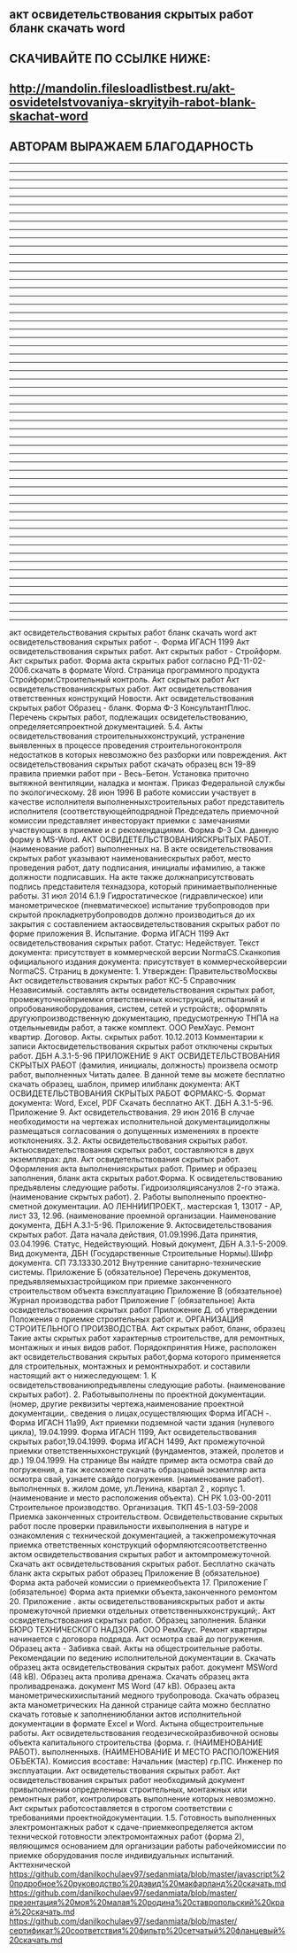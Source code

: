 акт освидетельствования скрытых работ бланк скачать word
--------------------------------------------------
СКАЧИВАЙТЕ ПО ССЫЛКЕ НИЖЕ:
--------------------------------------------------
http://mandolin.filesloadlistbest.ru/akt-osvidetelstvovaniya-skryityih-rabot-blank-skachat-word
--------------------------------------------------
АВТОРАМ ВЫРАЖАЕМ БЛАГОДАРНОСТЬ
--------------------------------------------------
--------------------------------------------------
--------------------------------------------------
--------------------------------------------------
--------------------------------------------------
--------------------------------------------------
--------------------------------------------------
--------------------------------------------------
--------------------------------------------------
--------------------------------------------------
--------------------------------------------------
--------------------------------------------------
--------------------------------------------------
--------------------------------------------------
--------------------------------------------------
--------------------------------------------------
--------------------------------------------------
--------------------------------------------------
--------------------------------------------------
--------------------------------------------------
--------------------------------------------------
--------------------------------------------------
--------------------------------------------------
--------------------------------------------------
--------------------------------------------------
--------------------------------------------------
--------------------------------------------------
--------------------------------------------------
--------------------------------------------------
--------------------------------------------------
--------------------------------------------------
--------------------------------------------------
--------------------------------------------------
--------------------------------------------------
--------------------------------------------------
--------------------------------------------------
--------------------------------------------------
--------------------------------------------------
--------------------------------------------------
--------------------------------------------------
--------------------------------------------------
--------------------------------------------------
--------------------------------------------------
--------------------------------------------------
--------------------------------------------------
--------------------------------------------------
--------------------------------------------------
--------------------------------------------------
--------------------------------------------------
--------------------------------------------------
--------------------------------------------------
--------------------------------------------------
--------------------------------------------------
--------------------------------------------------
--------------------------------------------------
--------------------------------------------------
--------------------------------------------------
акт освидетельствования скрытых работ бланк скачать word акт освидетельствования скрытых работ -. Форма ИГАСН 1199 Акт освидетельствования скрытых работ. Акт скрытых работ - Стройформ. Акт скрытых работ. Форма акта скрытых работ согласно РД-11-02-2006.скачать в формате Word. Страница программного продукта Стройформ:Строительный контроль. Акт скрытых работ Акт освидетельствованияскрытых работ. Акт освидетельствования ответственных конструкций Новости. Акт освидетельствования скрытых работ  Образец - бланк. Форма Ф-3  КонсультантПлюс. Перечень скрытых работ, подлежащих освидетельствованию, определяетсяпроектной документацией. 5.4. Акты освидетельствования строительныхконструкций, устранение выявленных в процессе проведения строительногоконтроля недостатков в которых невозможно без разборки или повреждения. Акт освидетельствования скрытых работ  скачать образец
всн 19-89 правила приемки работ при  - Весь-Бетон. Установка приточно вытяжной вентиляции, наладка и монтаж. Приказ Федеральной службы по экологическому. 28 июн 1996  В работе комиссии участвует в качестве исполнителя выполненныхстроительных работ представитель исполнителя (соответствующейподрядной  Председатель приемочной комиссии представляет инвесторуакт приемки с замечаниями участвующих в приемке и с рекомендациями. Форма Ф-3 См. данную форму в MS-Word. АКТ ОСВИДЕТЕЛЬСТВОВАНИЯСКРЫТЫХ РАБОТ. (наименование работ) выполненных на. В акте освидетельствования скрытых работ указывают наименованиескрытых работ, место проведения работ, дату подписания, инициалы ифамилию, а также должности подписавших. На акте также должнаприсутствовать подпись представителя технадзора, который принимаетвыполненные работы. 31 июл 2014  6.1.9 Гидростатическое (гидравлическое) или манометрическое (пневматическое) испытание трубопроводов при скрытой прокладкетрубопроводов должно производиться до их закрытия с составлением актаосвидетельствования скрытых работ по форме приложения В. Испытание. Форма ИГАСН 1199 Акт освидетельствования скрытых работ. Статус: Недействует. Текст документа: присутствует в коммерческой версии NormaCS.Сканкопия официального издания документа: присутствует в коммерческойверсии NormaCS. Страниц в документе: 1. Утвержден: ПравительствоМосквы
Акт освидетельствования скрытых работ КС-5 Справочник Независимый. составлять акты освидетельствования скрытых работ, промежуточнойприемки ответственных конструкций, испытаний и опробованияоборудования, систем, сетей и устройств;.  оформлять другуюпроизводственную документацию, предусмотренную ТНПА на отдельныевиды работ, а также комплект. ООО РемХаус. Ремонт квартир. Договор. Акты. скрытых работ. 10.12.2013 Комментарии к записи Актосвидетельствования скрытых работ отключены  скрытых работ. ДБН А.3.1-5-96 ПРИЛОЖЕНИЕ 9 АКТ ОСВИДЕТЕЛЬСТВОВАНИЯ СКРЫТЫХ РАБОТ (фамилия, инициалы, должность) произвела осмотр работ, выполненных Читать далее. В данной теме вы можете бесплатно скачать образец, шаблон, пример илибланк документа: АКТ ОСВИДЕТЕЛЬСТВОВАНИЯ СКРЫТЫХ РАБОТ ФОРМАКС-5. Формат документа: Word, Excel, PDF Скачать бесплатно АКТ. ДБН А.3.1-5-96. Приложение 9. Акт освидетельствования. 29 июн 2016  В случае необходимости на чертежах исполнительной документациидолжны размещаться согласования о допущенных изменениях в проекте иотклонениях. 3.2. Акты освидетельствования скрытых работ. Актыосвидетельствования скрытых работ, составляются в двух экземплярах: для. Акт освидетельствования скрытых работ. Оформления акта выполненияскрытых работ. Пример и образец заполнения, бланк акта скрытых работ.Форма.
К освидетельствованию предъявлены следующие работы. Гидроизоляциясанузлов 2-го этажа. (наименование скрытых работ). 2. Работы выполненыпо проектно-сметной документации. АО ЛЕННИИПРОЕКТ,. мастерская 1, 13017 - АР, лист 33, 12.96. (наименование проемной организации. Наименование документа, ДБН А.3.1-5-96. Приложение 9. Актосвидетельствования скрытых работ. Дата начала действия, 01.09.1996.Дата принятия, 03.04.1996. Статус, Недействующий. Новый документ, ДБН А.3.1-5-2009. Вид документа, ДБН (Государственные Строительные Нормы).Шифр документа. СП 73.13330.2012 Внутренние санитарно-технические системы. Приложение Б (обязательное) Перечень документов, предъявляемыхзастройщиком при приемке законченного строительством объекта вэксплуатацию  Приложение В (обязательное) Журнал производства работ Приложение Г (обязательное) Акта освидетельствования скрытых работ Приложение Д. об утверждении Положения о приемке строительных работ и. ОРГАНИЗАЦИЯ СТРОИТЕЛЬНОГО ПРОИЗВОДСТВА. Акт скрытых работ, бланк, образец  Такие акты скрытых работ характерныв строительстве, для ремонтных, монтажных и иных видов работ. Порядокпринятия  Ниже, расположен акт освидетельствования скрытых работ,форма которого применяется для строительных, монтажных и ремонтныхработ. и составили настоящий акт о нижеследующем: 1. К освидетельствованиюпредъявлены следующие работы. (наименование скрытых работ). 2. Работывыполнены по проектной документации. (номер, другие реквизиты чертежа,наименование проектной документации,. сведения о лицах,осуществляющих
Форма ИГАСН -. Форма ИГАСН 11а99, Акт приемки подземной части здания (нулевого цикла), 19.04.1999. Форма ИГАСН 1199, Акт освидетельствования скрытых работ,19.04.1999. Форма ИГАСН 1499, Акт промежуточной приемки ответственныхконструкций (фундаментов, этажей, пролетов и др.) 19.04.1999. На странице Вы найдте пример акта осмотра свай до погружения, а так жесможете скачать образцовый экземпляр акта осмотра свай, узнаете  свайдо погружения. (наименование работ). выполненных в. жилом доме, ул.Ленина, квартал 2 , корпус 1. (наименование и место расположения объекта). СН РК 1.03-00-2011 Строительное производство. Организация. ТКП 45-1.03-59-2008 Приемка законченных строительством. Освидетельствование скрытых работ после проверки правильности ихвыполнения в натуре и ознакомления с технической документацией, а такжепромежуточная приемка ответственных конструкций оформляютсясоответственно актом освидетельствования скрытых работ и актомпромежуточной. Скачать акт освидетельствования скрытых работ. Бесплатно скачать бланк акта скрытых работ образец
Приложение В (обязательное) Форма акта рабочей комиссии о приемкеобъекта 17. Приложение Г (обязательное) Форма акта приемки объекта,законченного ремонтом 20. Приложение . акты освидетельствованияскрытых работ и акты промежуточной приемки отдельных ответственныхконструкций;. Акт освидетельствования скрытых работ. Образец заполнения. Бланки  БЮРО ТЕХНИЧЕСКОГО НАДЗОРА. ООО РемХаус. Ремонт квартиры начинается с договора подряда. Акт осмотра свай до погружения. Образец акта  - Забивка свай. Акты на общестроительные работы. Рекомендации по ведению исполнительной документации в. Скачать образец акта освидетельствования скрытых работ. документ MSWord (48 kB). Образец акта пролива дренажа. Скачать образец акта проливадренажа. документ MS Word (47 kB). Образец акта манометрическихиспытаний медного трубопровода. Скачать образец акта манометрических
На данной странице сайта можно бесплатно скачать готовые к заполнениюбланки актов исполнительной документации в формате Excel и Word. Актына общестроительные работы. Акт освидетельствования геодезическойразбивочной основы объекта капитального строительства (форма. г. (НАИМЕНОВАНИЕ РАБОТ). выполненныхв. (НАИМЕНОВАНИЕ И МЕСТО РАСПОЛОЖЕНИЯ ОБЪЕКТА). Комиссия всоставе: Начальник (мастер) гр.ПС. Инженер по эксплуатации. Акт освидетельствования скрытых работ. Акт освидетельствования скрытых работ  необходимый документ привыполнении определенных строительных, монтажных или ремонтных работ, контролировать выполнение которых невозможно. Акт скрытых работсоставляется в строгом соответствии с требованиями проектнойдокументации. 1.5. Готовность выполненных электромонтажных работ к сдаче-приемкеопределяется актом технической готовности электромонтажных работ (форма 2), являющимся основанием для организации работы рабочейкомиссии по приемке оборудования после индивидуальных испытаний. Акттехнической
https://github.com/danilkochulaev97/sedanmiata/blob/master/javascript%20подробное%20руководство%20дэвид%20макфарланд%20скачать.md
https://github.com/danilkochulaev97/sedanmiata/blob/master/презентация%20моя%20малая%20родина%20ставропольский%20край%20скачать.md
https://github.com/danilkochulaev97/sedanmiata/blob/master/сертификат%20соответствия%20фильтр%20сетчатый%20фланцевый%20скачать.md